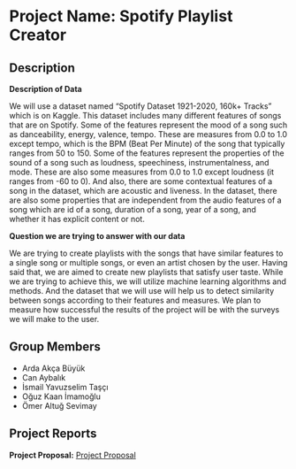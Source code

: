 # Project Name: Spotify Playlist Creator

Description
-
**Description of Data**

We will use a dataset named “Spotify Dataset 1921-2020, 160k+ Tracks” which is on Kaggle. This dataset includes many different features of songs that are on Spotify. Some of the features represent the mood of a song such as danceability, energy, valence, tempo. These are measures from 0.0 to 1.0 except tempo, which is the BPM (Beat Per Minute) of the song that typically ranges from 50 to 150. Some of the features represent the properties of the sound of a song such as loudness, speechiness, instrumentalness, and mode. These are also some measures from 0.0 to 1.0 except loudness (it ranges from -60 to 0). And also, there are some contextual features of a song in the dataset, which are acoustic and liveness. In the dataset, there are also some properties that are independent from the audio features of a song which are id of a song, duration of a song, year of a song, and whether it has explicit content or not. 


**Question we are trying to answer with our data**

We are trying to create playlists with the songs that have similar features to a single song or multiple songs, or even an artist chosen by the user. Having said that, we are aimed to create new playlists that satisfy user taste. While we are trying to achieve this, we will utilize machine learning algorithms and methods. And the dataset that we will use will help us to detect similarity between songs according to their features and measures. We plan to measure how successful the results of the project will be with the surveys we will make to the user.


Group Members
-
* Arda Akça Büyük
* Can Aybalık    
* İsmail Yavuzselim Taşçı
* Oğuz Kaan İmamoğlu
* Ömer Altuğ Sevimay

Project Reports
-
**Project Proposal:** 
[Project Proposal](https://github.com/ardaakcabuyuk/spotify-playlist-creator/blob/master/Reports/cs464_group9_proposal.pdf)


